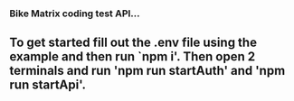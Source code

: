 ### Bike Matrix coding test API...


## To get started fill out the .env file using the example and then run `npm i'. Then open 2 terminals and run 'npm run startAuth' and 'npm run startApi'.